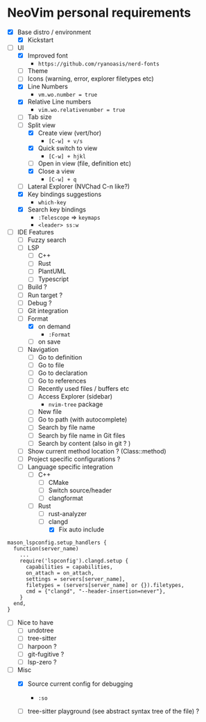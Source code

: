 # NeoVim personal requirements

- [x] Base distro / environment
    - [x] Kickstart
- [ ] UI
    - [x] Improved font
        - `https://github.com/ryanoasis/nerd-fonts`
    - [ ] Theme
    - [ ] Icons (warning, error, explorer filetypes etc)
    - [x] Line Numbers
        - `vm.wo.number = true`
    - [x] Relative Line numbers
        - `vim.wo.relativenumber = true`
    - [ ] Tab size
    - [ ] Split view
        - [x] Create view (vert/hor)
            - `[C-w] + v/s`
        - [x] Quick switch to view
            - `[C-w] + hjkl`
        - [ ] Open in view (file, definition etc)
        - [x] Close a view
            - `[C-w] + q`
    - [ ] Lateral Explorer (NVChad C-n like?)
    - [x] Key bindings suggestions
        - `which-key`
    - [x] Search key bindings
        - `:Telescope` => `keymaps`
        - `<leader> ss:w`
- [ ] IDE Features
    - [ ] Fuzzy search
    - [ ] LSP
        - [ ] C++
        - [ ] Rust
        - [ ] PlantUML
        - [ ] Typescript
    - [ ] Build ?
    - [ ] Run target ?
    - [ ] Debug ?
    - [ ] Git integration
    - [ ] Format
        - [x] on demand
            - `:Format`
        - [ ] on save    
    - [ ] Navigation
        - [ ] Go to definition
        - [ ] Go to file
        - [ ] Go to declaration
        - [ ] Go to references
        - [ ] Recently used files / buffers etc
        - [ ] Access Explorer (sidebar)
            - `nvim-tree` package
        - [ ] New file
        - [ ] Go to path (with autocomplete)
        - [ ] Search by file name
        - [ ] Search by file name in Git files
        - [ ] Search by content (also in git ? )
    - [ ] Show current method location ? (Class::method)
    - [ ] Project specific configurations ?
    - [ ] Language specific integration
        - [ ] C++
            - [ ] CMake
            - [ ] Switch source/header
            - [ ] clangformat
        - [ ] Rust
            - [ ] rust-analyzer
            - [ ] clangd
                - [x] Fix auto include
```
mason_lspconfig.setup_handlers {
  function(server_name)
    ...
    require('lspconfig').clangd.setup {
      capabilities = capabilities,
      on_attach = on_attach,
      settings = servers[server_name],
      filetypes = (servers[server_name] or {}).filetypes,
      cmd = {"clangd", "--header-insertion=never"},
    }
  end,
}
```

- [ ] Nice to have
    - [ ] undotree
    - [ ] tree-sitter
    - [ ] harpoon ? 
    - [ ] git-fugitive ?
    - [ ] lsp-zero ?
- [ ] Misc
    - [x] Source current config for debugging
        - `:so`
    - [ ] tree-sitter playground (see abstract syntax tree of the file) ?

